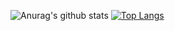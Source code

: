 ![Anurag's github stats](https://github-readme-stats.vercel.app/api?username=debojitkakoti&show_icons=true&theme=radical)
[![Top Langs](https://github-readme-stats.vercel.app/api/top-langs/?username=debojitkakoti&layout=compact)](https://github.com/anuraghazra/github-readme-stats)
